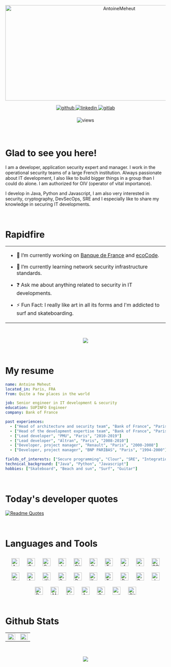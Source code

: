 <p align="center">
    <img src="https://socialify.git.ci/AntoineMeheut/AntoineMeheut/image?custom_description=Welcome+to+my+personal+page+%21&description=1&language=1&name=1&pattern=Circuit+Board&theme=Dark" alt="AntoineMeheut" width="700" height="300" />
</p>

<p align="center">
    <a href="https://github.com/AntoineMeheut" target="_blank">
        <img src=https://img.shields.io/badge/github-%2324292e.svg?&style=for-the-badge&logo=github&logoColor=white alt=github style="margin-bottom: 5px;" />
    </a>
    <a href="https://www.linkedin.com/in/antoine-méheut-38610929b/" target="_blank">
        <img src=https://custom-icon-badges.demolab.com/badge/LinkedIn-0A66C2?logo=linkedin-white&logoColor=fff alt=linkedin style="margin-bottom: 8px;" />
    </a>
    <a href="https://gitlab.com/AntoineMeheut" target="_blank">
        <img src=https://img.shields.io/badge/gitlab-330F63.svg?&style=for-the-badge&logo=gitlab&logoColor=white alt=gitlab style="margin-bottom: 5px;" />
    </a>
</p>

<p align="center">
    <img src=https://komarev.com/ghpvc/?username=AntoineMeheut&&style=flat-square alt=views style="margin-bottom: 8px;" />
</p>

<br/>

# Glad to see you here!  
I am a developer, application security expert and manager. I work in the operational security teams of a large French institution. Always passionate about IT development, I also like to build bigger things in a group than I could do alone. I am authorized for OIV (operator of vital importance).

I develop in Java, Python and Javascript, I am also very interested in security, cryptography, DevSecOps, SRE and I especially like to share my knowledge in securing IT developments.

<br/>

# Rapidfire
<table><tr><td valign="top" width="100%">

- 🔭 I’m currently working on [Banque de France](https://github.com/Banque-de-France) and [ecoCode](https://github.com/green-code-initiative/ecoCode).

- 🌱 I’m currently learning network security infrastructure standards.

- ❓ Ask me about anything related to security in IT developments.

- ⚡ Fun Fact: I really like art in all its forms and I'm addicted to surf and skateboarding.

</td></tr></table>

<br/>

<p align="center">
  <img alig src="https://github-profile-trophy.vercel.app/?username=guilyx&theme=onedark&column=-1" />
</p>

<br/>

# My resume

```yaml
name: Antoine Meheut
located_in: Paris, FRA
from: Quite a few places in the world

job: Senior engineer in IT development & security
education: SUPINFO Engineer
company: Bank of France

past experiences:
  - ["Head of architecture and security team", "Bank of France", "Paris", "2024-Today"]
  - ["Head of the development expertise team", "Bank of France", "Paris", "2019-2024"]
  - ["Lead developer", "PMU", "Paris", "2010-2019"]
  - ["Lead developer", "Altran", "Paris", "2008-2010"]
  - ["Developer, project manager", "Renault", "Paris", "2000-2008"]
  - ["Developer, project manager", "BNP PARIBAS", "Paris", "1994-2000"]

fields_of_interests: ["Secure programming", "Clour", "SRE", "Integration", "Linux"]
technical_background: ["Java", "Python", "Javascript"]
hobbies: ["Skateboard", "Beach and sun", "Surf", "Guitar"]
```

<br/>

# Today's developer quotes
[![Readme Quotes](https://quotes-github-readme.vercel.app/api?type=horizontal&theme=swift&border=true)](https://github.com/piyushsuthar/github-readme-quotes)

<br/>

# Languages and Tools
<div align="center">  
<a href="https://angular.io/" target="_blank"><img style="margin: 10px" src="https://profilinator.rishav.dev/skills-assets/angularjs-original.svg" alt="Angular" height="25" /></a>  
<a href="https://www.scala-lang.org/" target="_blank"><img style="margin: 10px" src="https://profilinator.rishav.dev/skills-assets/scala-original-wordmark.svg" alt="Scala" height="25" /></a>  
<a href="https://docs.spring.io/spring-framework/docs/3.0.x/reference/expressions.html#:~:text=The%20Spring%20Expression%20Language%20(SpEL,and%20basic%20string%20templating%20functionality." target="_blank"><img style="margin: 10px" src="https://profilinator.rishav.dev/skills-assets/springio-icon.svg" alt="Spring" height="25" /></a>  
<a href="https://www.jenkins.io/" target="_blank"><img style="margin: 10px" src="https://profilinator.rishav.dev/skills-assets/jenkins-icon.svg" alt="Jenkins" height="25" /></a>  
<a href="https://github.com/" target="_blank"><img style="margin: 10px" src="https://profilinator.rishav.dev/skills-assets/git-scm-icon.svg" alt="Git" height="25" /></a>  
<a href="https://grafana.com/" target="_blank"><img style="margin: 10px" src="https://profilinator.rishav.dev/skills-assets/grafana.png" alt="Grafana" height="25" /></a>  
<a href="https://www.terraform.io/" target="_blank"><img style="margin: 10px" src="https://profilinator.rishav.dev/skills-assets/terraformio-icon.svg" alt="Terraform" height="25" /></a>  
<a href="https://aws.amazon.com/" target="_blank"><img style="margin: 10px" src="https://profilinator.rishav.dev/skills-assets/amazonwebservices-original-wordmark.svg" alt="AWS" height="25" /></a>  
<a href="https://www.java.com/" target="_blank"><img style="margin: 10px" src="https://profilinator.rishav.dev/skills-assets/java-original-wordmark.svg" alt="Java" height="25" /></a>  
<a href="https://cloud.google.com/" target="_blank"><img style="margin: 10px" src="https://profilinator.rishav.dev/skills-assets/google_cloud-icon.svg" alt="GCP" height="25" /></a>  
<a href="https://kafka.apache.org/" target="_blank"><img style="margin: 10px" src="https://profilinator.rishav.dev/skills-assets/apache_kafka-icon.svg" alt="Kafka" height="25" /></a>  
<a href="https://www.ansible.com/" target="_blank"><img style="margin: 10px" src="https://profilinator.rishav.dev/skills-assets/ansible.png" alt="Ansible" height="25" /></a>  
<a href="https://www.elastic.co/kibana/" target="_blank"><img style="margin: 10px" src="https://profilinator.rishav.dev/skills-assets/kibana.png" alt="Kibana" height="25" /></a>  
<a href="https://www.openstack.org/" target="_blank"><img style="margin: 10px" src="https://profilinator.rishav.dev/skills-assets/openstack.png" alt="OpenStack" height="25" /></a>  
<a href="https://www.raspberrypi.org/" target="_blank"><img style="margin: 10px" src="https://profilinator.rishav.dev/skills-assets/raspberrypi.png" alt="Raspberry Pi" height="25" /></a>  
<a href="https://kubernetes.io/" target="_blank"><img style="margin: 10px" src="https://profilinator.rishav.dev/skills-assets/kubernetes-icon.svg" alt="Kubernetes" height="25" /></a>  
<a href="https://www.tensorflow.org/" target="_blank"><img style="margin: 10px" src="https://profilinator.rishav.dev/skills-assets/tensorflow-icon.svg" alt="TensorFlow" height="25" /></a>  
<a href="https://www.python.org/" target="_blank"><img style="margin: 10px" src="https://profilinator.rishav.dev/skills-assets/python-original.svg" alt="Python" height="25" /></a>  
<a href="https://www.postgresql.org/" target="_blank"><img style="margin: 10px" src="https://profilinator.rishav.dev/skills-assets/postgresql-original-wordmark.svg" alt="PostgreSQL" height="25" /></a>  
<a href="https://www.javascript.com/" target="_blank"><img style="margin: 10px" src="https://profilinator.rishav.dev/skills-assets/javascript-original.svg" alt="JavaScript" height="25" /></a>  
<a href="https://www.docker.com/" target="_blank"><img style="margin: 10px" src="https://profilinator.rishav.dev/skills-assets/docker-original-wordmark.svg" alt="Docker" height="25" /></a>  
<a href="https://www.mongodb.com/" target="_blank"><img style="margin: 10px" src="https://profilinator.rishav.dev/skills-assets/mongodb-original-wordmark.svg" alt="MongoDB" height="25" /></a>  
<a href="https://www.linux.org/" target="_blank"><img style="margin: 10px" src="https://profilinator.rishav.dev/skills-assets/linux-original.svg" alt="Linux" height="25" /></a>  
<a href="https://azure.microsoft.com/en-in/" target="_blank"><img style="margin: 10px" src="https://profilinator.rishav.dev/skills-assets/microsoft_azure-icon.svg" alt="Azure" height="25" /></a>  
<a href="https://cassandra.apache.org/_/index.html" target="_blank"><img style="margin: 10px" src="https://profilinator.rishav.dev/skills-assets/apache_cassandra-icon.svg" alt="Cassandra" height="25" /></a>  
<a href="https://pytorch.org/" target="_blank"><img style="margin: 10px" src="https://profilinator.rishav.dev/skills-assets/pytorch-icon.svg" alt="pytorch" height="25" /></a>  
<a href="https://about.gitlab.com/" target="_blank"><img style="margin: 10px" src="https://profilinator.rishav.dev/skills-assets/gitlab.svg" alt="GitLab" height="25" /></a>  
</div>  

<br/>

# Github Stats  
<table><tr><td valign="top" width="50%">

<img src="https://github-readme-stats.vercel.app/api?username=AntoineMeheut&show_icons=true&count_private=true&hide_border=true" align="left" style="width: 100%" />

</td><td valign="top" width="50%">

<img src="https://github-readme-stats.vercel.app/api/top-langs/?username=AntoineMeheut&hide_border=true&layout=compact" align="left" style="width: 100%" />

</td></tr></table>

<br/>

<p align="center">
  <img src="https://capsule-render.vercel.app/api?type=waving&color=gradient&height=60&section=footer"/>
</p>
